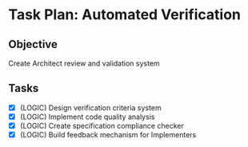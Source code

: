 # Task Plan: Automated Verification

## Objective
Create Architect review and validation system

## Tasks
- [x] (LOGIC) Design verification criteria system
- [x] (LOGIC) Implement code quality analysis
- [x] (LOGIC) Create specification compliance checker
- [x] (LOGIC) Build feedback mechanism for Implementers